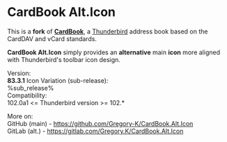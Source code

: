 # CardBook Alt.Icon

This is a **fork** of [**CardBook**](https://gitlab.com/CardBook/CardBook), a [Thunderbird](https://www.thunderbird.net/) address book based on the CardDAV and vCard standards.

**CardBook Alt.Icon** simply provides an **alternative** main **icon** more aligned with Thunderbird's toolbar icon design.

Version:  
**83.3.1**
Icon Variation (sub-release):  
%sub_release%  
Compatibility:  
102.0a1 <= Thunderbird version >= 102.*

More on:  
GitHub (main) - https://github.com/Gregory-K/CardBook.Alt.Icon  
GitLab (alt.) - https://gitlab.com/Gregory.K/CardBook.Alt.Icon
